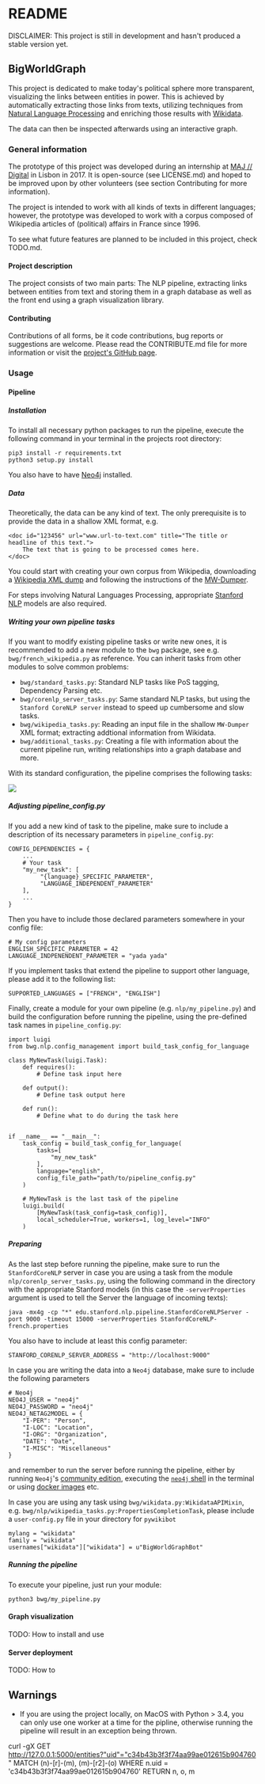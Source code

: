 # README

DISCLAIMER: This project is still in development and hasn't produced a stable version yet.

## BigWorldGraph

This project is dedicated to make today's political sphere more transparent, visualizing the links between entities in 
power. This is achieved by automatically extracting those links from texts, utilizing techniques from [Natural Language 
Processing](https://en.wikipedia.org/wiki/Natural_language_processing) and enriching those results with 
[Wikidata](https://www.wikidata.org/wiki/Wikidata:Main_Page).

The data can then be inspected afterwards using an interactive graph.

### General information

The prototype of this project was developed during an internship at [MAJ // Digital](http://maj.digital/) in Lisbon in 2017. 
It is open-source (see LICENSE.md) and hoped to be improved upon by other volunteers (see section Contributing for more 
information). 

The project is intended to work with all kinds of texts in different languages; however, the prototype was developed to 
work with a corpus composed of Wikipedia articles of (political) affairs in France since 1996.

To see what future features are planned to be included in this project, check TODO.md.

#### Project description

The project consists of two main parts: The NLP pipeline, extracting links between entities from text and storing them 
in a graph database as well as the front end using a graph visualization library.

#### Contributing

Contributions of all forms, be it code contributions, bug reports or suggestions are welcome. Please read the 
CONTRIBUTE.md file for more information or visit the [project's GitHub page](https://github.com/majdigital/bigworldgraph).

### Usage

#### Pipeline

##### Installation

To install all necessary python packages to run the pipeline, execute the following command in your terminal in the projects 
root directory:

    pip3 install -r requirements.txt
    python3 setup.py install
    
You also have to have [Neo4j](https://neo4j.com/download/) installed.

##### Data

Theoretically, the data can be any kind of text. The only prerequisite is to provide the data in a shallow XML format, e.g.

    <doc id="123456" url="www.url-to-text.com" title="The title or headline of this text.">
        The text that is going to be processed comes here.
    </doc>
    
You could start with creating your own corpus from Wikipedia, downloading a [Wikipedia XML dump](https://dumps.wikimedia.org/)
and following the instructions of the [MW-Dumper](https://www.mediawiki.org/wiki/Manual:MWDumper).

For steps involving Natural Languages Processing, appropriate [Stanford NLP](https://stanfordnlp.github.io/CoreNLP/download.html) models are also required.

##### Writing your own pipeline tasks

If you want to modify existing pipeline tasks or write new ones, it is recommended to add a new module to the `bwg` package,
see e.g. `bwg/french_wikipedia.py` as reference. You can inherit tasks from other modules to solve common problems:

* `bwg/standard_tasks.py`: Standard NLP tasks like PoS tagging, Dependency Parsing etc.
* `bwg/corenlp_server_tasks.py`: Same standard NLP tasks, but using the `Stanford CoreNLP server` instead to speed up 
cumbersome and slow tasks.
* `bwg/wikipedia_tasks.py`: Reading an input file in the shallow `MW-Dumper` XML format; extracting addtional information 
from Wikidata.
* `bwg/additional_tasks.py`: Creating a file with information about the current pipeline run, writing relationships into 
a graph database and more.

With its standard configuration, the pipeline comprises the following tasks:

![](img/flowchart.png)

##### Adjusting pipeline_config.py

If you add a new kind of task to the pipeline, make sure to include a description of its necessary parameters in 
`pipeline_config.py`:

    CONFIG_DEPENDENCIES = {
        ...
        # Your task
        "my_new_task": [
             "{language}_SPECIFIC_PARAMETER", 
             "LANGUAGE_INDEPENDENT_PARAMETER"
        ],
        ...
    }
    
Then you have to include those declared parameters somewhere in your config file:

    # My config parameters
    ENGLISH_SPECIFIC_PARAMETER = 42
    LANGUAGE_INDPENENDENT_PARAMETER = "yada yada"
    
If you implement tasks that extend the pipeline to support other language, please add it to the following list:

    SUPPORTED_LANGUAGES = ["FRENCH", "ENGLISH"]
    
Finally, create a module for your own pipeline (e.g. `nlp/my_pipeline.py`) and build the configuration before running the pipeline, using the 
pre-defined task names in `pipeline_config.py`: 

    import luigi
    from bwg.nlp.config_management import build_task_config_for_language
    
    class MyNewTask(luigi.Task):
        def requires():
            # Define task input here
            
        def output():
            # Define task output here
            
        def run():
            # Define what to do during the task here
            
    
    if __name__ == "__main__":
        task_config = build_task_config_for_language(
            tasks=[
                "my_new_task"
            ],
            language="english",
            config_file_path="path/to/pipeline_config.py"
        )
        
        # MyNewTask is the last task of the pipeline
        luigi.build(
            [MyNewTask(task_config=task_config)],
            local_scheduler=True, workers=1, log_level="INFO"
        )

##### Preparing

As the last step before running the pipeline, make sure to run the `StanfordCoreNLP` server in case you are using a task
from the module `nlp/corenlp_server_tasks.py`, using the following command in the directory with the appropriate Stanford
models (in this case the `-serverProperties` argument is used to tell the Server the language of incoming texts):

    java -mx4g -cp "*" edu.stanford.nlp.pipeline.StanfordCoreNLPServer -port 9000 -timeout 15000 -serverProperties StanfordCoreNLP-french.properties 
    
You also have to include at least this config parameter:

    STANFORD_CORENLP_SERVER_ADDRESS = "http://localhost:9000"
      
In case you are writing the data into a `Neo4j` database, make sure to include the following parameters

    # Neo4j
    NEO4J_USER = "neo4j"
    NEO4J_PASSWORD = "neo4j"
    NEO4J_NETAG2MODEL = {
        "I-PER": "Person",
        "I-LOC": "Location",
        "I-ORG": "Organization",
        "DATE": "Date",
        "I-MISC": "Miscellaneous"
    }
    
and remember to run the server before running the pipeline, either by running `Neo4j`'s [community edition](https://neo4j.com/download/),
executing the [`neo4j` shell](http://technoracle.blogspot.pt/2012/04/neo4j-installing-running-and-shell.html) in the terminal 
or using [docker images](https://neo4j.com/developer/docker/) etc.

In case you are using any task using `bwg/wikidata.py:WikidataAPIMixin`, e.g. `bwg/nlp/wikipedia_tasks.py:PropertiesCompletionTask`,
please include a `user-config.py` file in your directory for `pywikibot`

    mylang = "wikidata"
    family = "wikidata"
    usernames["wikidata"]["wikidata"] = u"BigWorldGraphBot"

##### Running the pipeline

To execute your pipeline, just run your module:

    python3 bwg/my_pipeline.py

#### Graph visualization

TODO: How to install and use

#### Server deployment

TODO: How to

## Warnings

* If you are using the project locally, on MacOS with Python > 3.4, you can only use one worker at a time for the 
pipline, otherwise running the pipeline will result in an exception being thrown.

curl -gX GET http://127.0.0.1:5000/entities?"uid"="c34b43b3f3f74aa99ae012615b904760"
 MATCH (n)-[r]-(m), (m)-[r2]-(o)
WHERE n.uid = 'c34b43b3f3f74aa99ae012615b904760' 
RETURN n, o, m